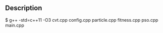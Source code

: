 ## Description



$ g++ -std=c++11 -O3 cvt.cpp config.cpp particle.cpp fitness.cpp pso.cpp main.cpp
